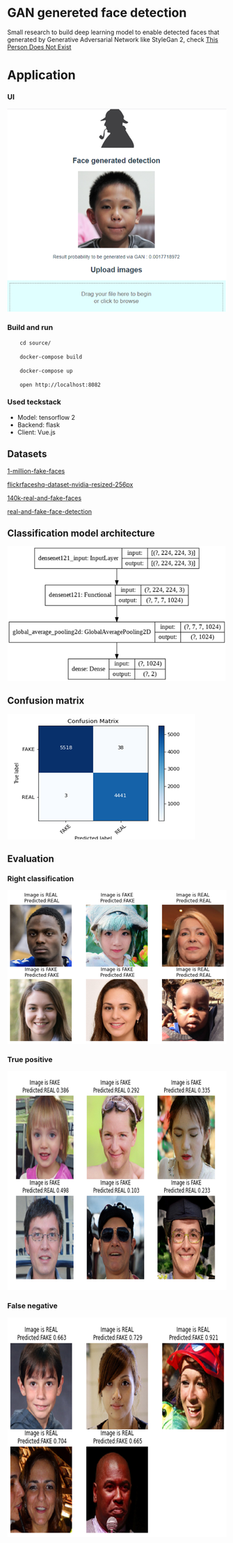 # GAN genereted face detection

Small research to build deep learning model to enable detected faces that generated by Generative Adversarial Network like StyleGan 2, check [This Person Does Not Exist](https://thispersondoesnotexist.com)
# Application
### UI 
![False negative](/description_images/ui_of_application.png)

### Build and run

        cd source/
        
        docker-compose build

        docker-compose up

        open http://localhost:8082

### Used teckstack

* Model: tensorflow 2
* Backend: flask
* Client:  Vue.js

## Datasets

[1-million-fake-faces](https://www.kaggle.com/c/deepfake-detection-challenge/discussion/121173)

[flickrfaceshq-dataset-nvidia-resized-256px](https://www.kaggle.com/xhlulu/flickrfaceshq-dataset-nvidia-resized-256px)

[140k-real-and-fake-faces](https://www.kaggle.com/xhlulu/140k-real-and-fake-faces)

[real-and-fake-face-detection](https://www.kaggle.com/ciplab/real-and-fake-face-detection)


## Classification model architecture
![Architecture](/description_images/architecture.png)

## Confusion matrix
![Confusion matrix](/description_images/classification_matrix.png)


## Evaluation
### Right classification
![Right classification](/description_images/right_clasification.png)

### True positive
![True positive](/description_images/wrong_true_positive.png)

### False negative
![False negative](/description_images/wrong_false_negative.png)

